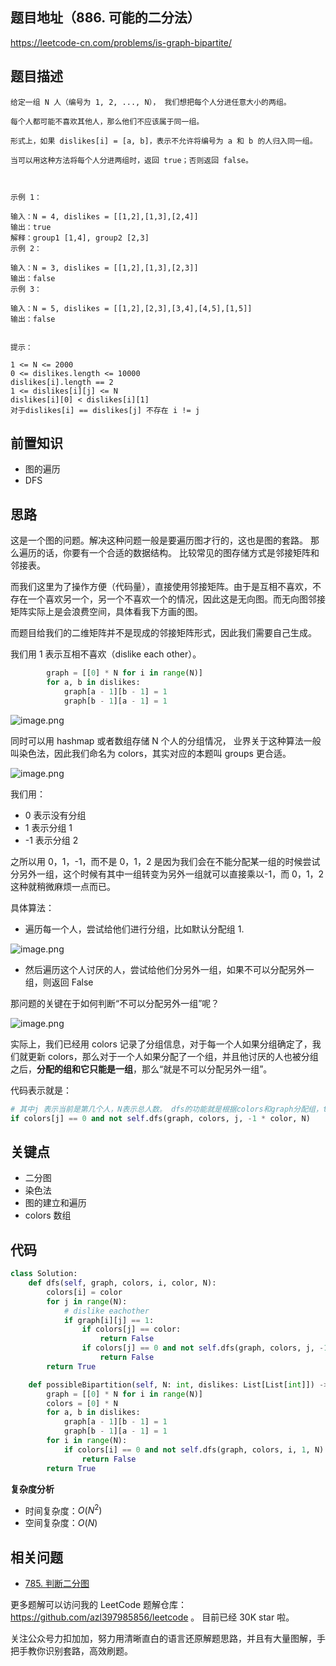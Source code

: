 ## 题目地址（886. 可能的二分法）

https://leetcode-cn.com/problems/is-graph-bipartite/

## 题目描述

```
给定一组 N 人（编号为 1, 2, ..., N）， 我们想把每个人分进任意大小的两组。

每个人都可能不喜欢其他人，那么他们不应该属于同一组。

形式上，如果 dislikes[i] = [a, b]，表示不允许将编号为 a 和 b 的人归入同一组。

当可以用这种方法将每个人分进两组时，返回 true；否则返回 false。

 

示例 1：

输入：N = 4, dislikes = [[1,2],[1,3],[2,4]]
输出：true
解释：group1 [1,4], group2 [2,3]
示例 2：

输入：N = 3, dislikes = [[1,2],[1,3],[2,3]]
输出：false
示例 3：

输入：N = 5, dislikes = [[1,2],[2,3],[3,4],[4,5],[1,5]]
输出：false
 

提示：

1 <= N <= 2000
0 <= dislikes.length <= 10000
dislikes[i].length == 2
1 <= dislikes[i][j] <= N
dislikes[i][0] < dislikes[i][1]
对于dislikes[i] == dislikes[j] 不存在 i != j

```

## 前置知识

- 图的遍历
- DFS

## 思路

这是一个图的问题。解决这种问题一般是要遍历图才行的，这也是图的套路。 那么遍历的话，你要有一个合适的数据结构。 比较常见的图存储方式是邻接矩阵和邻接表。

而我们这里为了操作方便（代码量），直接使用邻接矩阵。由于是互相不喜欢，不存在一个喜欢另一个，另一个不喜欢一个的情况，因此这是无向图。而无向图邻接矩阵实际上是会浪费空间，具体看我下方画的图。

而题目给我们的二维矩阵并不是现成的邻接矩阵形式，因此我们需要自己生成。

我们用 1 表示互相不喜欢（dislike each other）。

```py
        graph = [[0] * N for i in range(N)]
        for a, b in dislikes:
            graph[a - 1][b - 1] = 1
            graph[b - 1][a - 1] = 1
```

![image.png](https://tva1.sinaimg.cn/large/007S8ZIlly1ghlu5nd1cij30eo0d2tcg.jpg)

同时可以用 hashmap 或者数组存储 N 个人的分组情况， 业界关于这种算法一般叫染色法，因此我们命名为 colors，其实对应的本题叫 groups 更合适。

![image.png](https://tva1.sinaimg.cn/large/007S8ZIlly1ghlu5rtfpcj308s032wf6.jpg)

我们用：

- 0 表示没有分组
- 1 表示分组 1
- -1 表示分组 2

之所以用 0，1，-1，而不是 0，1，2 是因为我们会在不能分配某一组的时候尝试分另外一组，这个时候有其中一组转变为另外一组就可以直接乘以-1，而 0，1，2 这种就稍微麻烦一点而已。

具体算法：

- 遍历每一个人，尝试给他们进行分组，比如默认分配组 1.

![image.png](https://tva1.sinaimg.cn/large/007S8ZIlly1ghlu6151fkj30bj05m3zb.jpg)

- 然后遍历这个人讨厌的人，尝试给他们分另外一组，如果不可以分配另外一组，则返回 False

那问题的关键在于如何判断“不可以分配另外一组”呢？

![image.png](https://tva1.sinaimg.cn/large/007S8ZIlly1ghlu64l20mj313h0kd77i.jpg)

实际上，我们已经用 colors 记录了分组信息，对于每一个人如果分组确定了，我们就更新 colors，那么对于一个人如果分配了一个组，并且他讨厌的人也被分组之后，**分配的组和它只能是一组**，那么“就是不可以分配另外一组”。

代码表示就是：

```py
# 其中j 表示当前是第几个人，N表示总人数。 dfs的功能就是根据colors和graph分配组，true表示可以分，false表示不可以，具体代码见代码区。
if colors[j] == 0 and not self.dfs(graph, colors, j, -1 * color, N)
```

## 关键点

- 二分图
- 染色法
- 图的建立和遍历
- colors 数组

## 代码

```py
class Solution:
    def dfs(self, graph, colors, i, color, N):
        colors[i] = color
        for j in range(N):
            # dislike eachother
            if graph[i][j] == 1:
                if colors[j] == color:
                    return False
                if colors[j] == 0 and not self.dfs(graph, colors, j, -1 * color, N):
                    return False
        return True

    def possibleBipartition(self, N: int, dislikes: List[List[int]]) -> bool:
        graph = [[0] * N for i in range(N)]
        colors = [0] * N
        for a, b in dislikes:
            graph[a - 1][b - 1] = 1
            graph[b - 1][a - 1] = 1
        for i in range(N):
            if colors[i] == 0 and not self.dfs(graph, colors, i, 1, N):
                return False
        return True

```

**复杂度分析**

- 时间复杂度：$O(N^2)$
- 空间复杂度：$O(N)$

## 相关问题

- [785. 判断二分图](785.is-graph-bipartite.md)

更多题解可以访问我的 LeetCode 题解仓库：https://github.com/azl397985856/leetcode 。 目前已经 30K star 啦。

关注公众号力扣加加，努力用清晰直白的语言还原解题思路，并且有大量图解，手把手教你识别套路，高效刷题。
